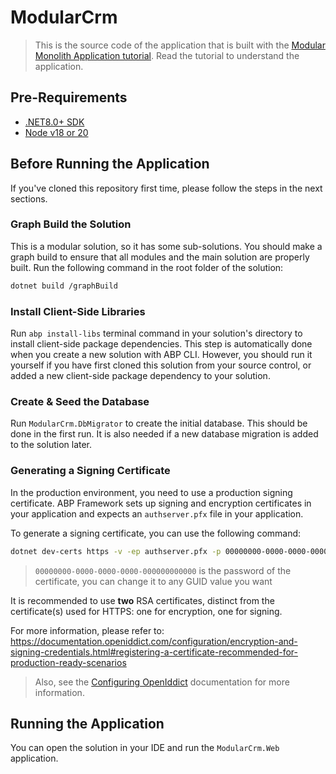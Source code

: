 ﻿# ModularCrm

> This is the source code of the application that is built with the [Modular Monolith Application tutorial](https://abp.io/docs/latest/tutorials/modular-crm). Read the tutorial to understand the application.

## Pre-Requirements

* [.NET8.0+ SDK](https://dotnet.microsoft.com/download/dotnet)
* [Node v18 or 20](https://nodejs.org/en)

## Before Running the Application

If you've cloned this repository first time, please follow the steps in the next sections.

### Graph Build the Solution

This is a modular solution, so it has some sub-solutions. You should make a graph build to ensure that all modules and the main solution are properly built. Run the following command in the root folder of the solution:

````bash
dotnet build /graphBuild
````

### Install Client-Side Libraries

Run `abp install-libs` terminal command in your solution's directory to install client-side package dependencies. This step is automatically done when you create a new solution with ABP CLI. However, you should run it yourself if you have first cloned this solution from your source control, or added a new client-side package dependency to your solution.

### Create & Seed the Database

Run `ModularCrm.DbMigrator` to create the initial database. This should be done in the first run. It is also needed if a new database migration is added to the solution later.

### Generating a Signing Certificate

In the production environment, you need to use a production signing certificate. ABP Framework sets up signing and encryption certificates in your application and expects an `authserver.pfx` file in your application.

To generate a signing certificate, you can use the following command:

```bash
dotnet dev-certs https -v -ep authserver.pfx -p 00000000-0000-0000-0000-000000000000
```

> `00000000-0000-0000-0000-000000000000` is the password of the certificate, you can change it to any GUID value you want

It is recommended to use **two** RSA certificates, distinct from the certificate(s) used for HTTPS: one for encryption, one for signing.

For more information, please refer to: https://documentation.openiddict.com/configuration/encryption-and-signing-credentials.html#registering-a-certificate-recommended-for-production-ready-scenarios

> Also, see the [Configuring OpenIddict](https://abp.io/docs/latest/deployment/configuring-openIddict#production-environment) documentation for more information.

## Running the Application

You can open the solution in your IDE and run the `ModularCrm.Web` application.
